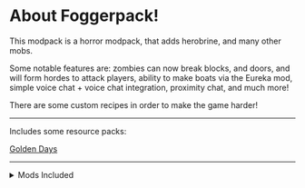 # About Foggerpack!

This modpack is a horror modpack, that adds herobrine, and many other mobs.

Some notable features are: zombies can now break blocks, and doors, and will form hordes to attack players, ability to make boats via the Eureka mod, simple voice chat + voice chat integration, proximity chat, and much more!

There are some custom recipes in order to make the game harder!

---

Includes some resource packs:

[Golden Days](https://modrinth.com/resourcepack/golden-days)

---

<details>
<summary> Mods Included </summary>

- 3D Skin Layers
- [ETF] Entity Texture Features
- Advancement Plaques
- Advancement Screenshot
- Amecs
- Amplified Nether
- Apocalypse
- Architectury API
- Armor Chroma for Fabric
- Audaki Cart Engine
- Auth Me
- Better Advancements
- Better Ping Display [Fabric]
- Better Statistics Screen
- Boat Fall
- Boat Item View
- Borderless Mining
- Carpet
- Cave Dweller Fabric
- Chat Heads
- Chunky
- ClearDespawn
- Cloth Config API
- Collective
- Compact Chat
- Continents
- CreativeCore
- Creeper Overhaul
- Diggus Maximus
- Disable Accessibility Screen
- Doctor Who - Weeping Angels
- Easy Magic
- Eating Animation
- Endgame Reborn
- Enhanced Block Entities
- EnhancedVisuals
- Entity Culling
- Equipment Compare
- Eureka!
- Fabric API
- Fabric Language Kotlin
- Fabrishot
- FastQuit
- Forge Config API Port
- Fresh Animations
- From The Fog
- GamemodeOverhaul
- Geckolib
- Global Packs
- Golden Days Base
- High-Speed Rail
- Iceberg
- ImmediatelyFast
- Indium
- Inventory Profiles Next
- Item Scroller
- Joy of Painting
- KubeJS
- LambDynamicLights
- Language Reload
- LazyDFU
- Leave My Bars Alone
- libIPN
- Librarian's Balance
- Lithium
- MaLiLib
- Map Atlases
- Memory Leak Fix
- MixinTrace
- Mod Menu
- Moonlight Lib
- More Armor Trims
- More Chat History
- More Culling
- NBT Autocomplete
- No Chat Reports
- No Telemetry
- Not Enough Animations
- Not Enough Recipe Book [NERB]
- Nvidium
- Nyf's Spiders
- oωo (owo-lib)
- Presence Footsteps
- Prism
- Progression Reborn
- Proximity Text Chat
- Puzzles Lib
- Raised
- Reese's Sodium Options
- Remove Reloading Screen
- Resourceful Config
- Rhino
- Roughly Enough Items (REI)
- Simple Voice Chat
- SleepWarp
- Snowball and Egg Knockback
- Sodium
- Sodium Extra
- Sound Physics Remastered
- Starlight (Fabric)
- Supplementaries
- This boat is MINE!
- Trimmable Tools
- Valkyrien Skies
- Voice Chat Interaction
- Wavey Capes
- YetAnotherConfigLib
- Your Options Shall Be Respected (YOSBR)
- YUNG's API
- YUNG's Better Strongholds

</details>
